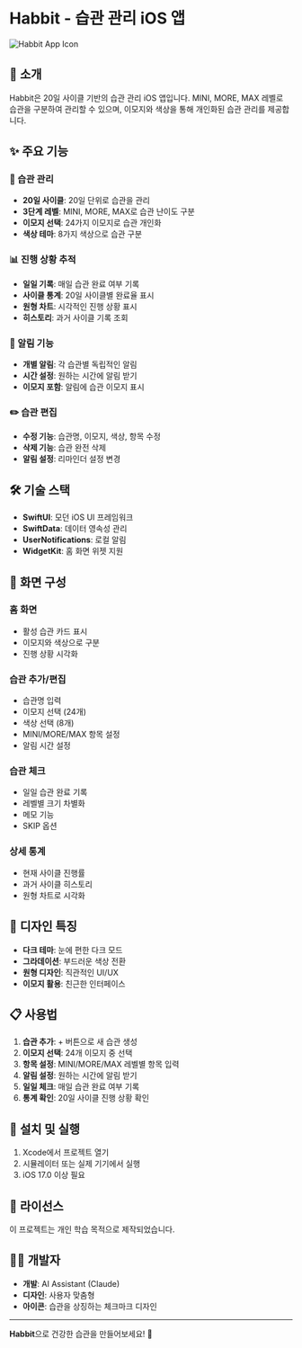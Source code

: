 # Habbit - 습관 관리 iOS 앱

![Habbit App Icon](AppIcon_1024x1024.png)

## 📱 소개

Habbit은 20일 사이클 기반의 습관 관리 iOS 앱입니다. MINI, MORE, MAX 레벨로 습관을 구분하여 관리할 수 있으며, 이모지와 색상을 통해 개인화된 습관 관리를 제공합니다.

## ✨ 주요 기능

### 🎯 습관 관리
- **20일 사이클**: 20일 단위로 습관을 관리
- **3단계 레벨**: MINI, MORE, MAX로 습관 난이도 구분
- **이모지 선택**: 24가지 이모지로 습관 개인화
- **색상 테마**: 8가지 색상으로 습관 구분

### 📊 진행 상황 추적
- **일일 기록**: 매일 습관 완료 여부 기록
- **사이클 통계**: 20일 사이클별 완료율 표시
- **원형 차트**: 시각적인 진행 상황 표시
- **히스토리**: 과거 사이클 기록 조회

### 🔔 알림 기능
- **개별 알림**: 각 습관별 독립적인 알림
- **시간 설정**: 원하는 시간에 알림 받기
- **이모지 포함**: 알림에 습관 이모지 표시

### ✏️ 습관 편집
- **수정 기능**: 습관명, 이모지, 색상, 항목 수정
- **삭제 기능**: 습관 완전 삭제
- **알림 설정**: 리마인더 설정 변경

## 🛠 기술 스택

- **SwiftUI**: 모던 iOS UI 프레임워크
- **SwiftData**: 데이터 영속성 관리
- **UserNotifications**: 로컬 알림
- **WidgetKit**: 홈 화면 위젯 지원

## 📱 화면 구성

### 홈 화면
- 활성 습관 카드 표시
- 이모지와 색상으로 구분
- 진행 상황 시각화

### 습관 추가/편집
- 습관명 입력
- 이모지 선택 (24개)
- 색상 선택 (8개)
- MINI/MORE/MAX 항목 설정
- 알림 시간 설정

### 습관 체크
- 일일 습관 완료 기록
- 레벨별 크기 차별화
- 메모 기능
- SKIP 옵션

### 상세 통계
- 현재 사이클 진행률
- 과거 사이클 히스토리
- 원형 차트로 시각화

## 🎨 디자인 특징

- **다크 테마**: 눈에 편한 다크 모드
- **그라데이션**: 부드러운 색상 전환
- **원형 디자인**: 직관적인 UI/UX
- **이모지 활용**: 친근한 인터페이스

## 📋 사용법

1. **습관 추가**: + 버튼으로 새 습관 생성
2. **이모지 선택**: 24개 이모지 중 선택
3. **항목 설정**: MINI/MORE/MAX 레벨별 항목 입력
4. **알림 설정**: 원하는 시간에 알림 받기
5. **일일 체크**: 매일 습관 완료 여부 기록
6. **통계 확인**: 20일 사이클 진행 상황 확인

## 🔧 설치 및 실행

1. Xcode에서 프로젝트 열기
2. 시뮬레이터 또는 실제 기기에서 실행
3. iOS 17.0 이상 필요

## 📄 라이선스

이 프로젝트는 개인 학습 목적으로 제작되었습니다.

## 👨‍💻 개발자

- **개발**: AI Assistant (Claude)
- **디자인**: 사용자 맞춤형
- **아이콘**: 습관을 상징하는 체크마크 디자인

---

**Habbit**으로 건강한 습관을 만들어보세요! 🌟